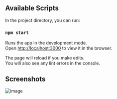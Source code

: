 ## Available Scripts

In the project directory, you can run:

### `npm start`

Runs the app in the development mode.\
Open [http://localhost:3000](http://localhost:3000) to view it in the browser.

The page will reload if you make edits.\
You will also see any lint errors in the console.

## Screenshots

![image](https://github.com/amrutwali/dynamic-scale-frontend/assets/54875908/915b6075-33aa-4f43-9e6a-bb358fe5a400)
